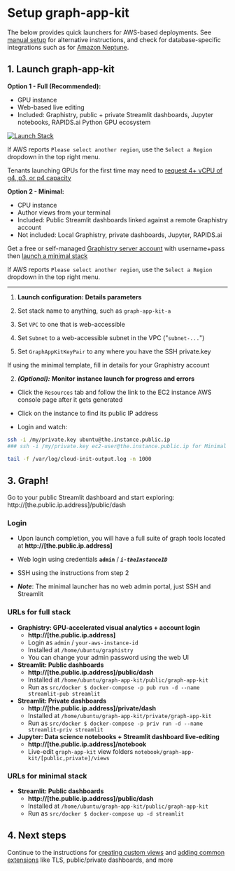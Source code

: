 # Setup graph-app-kit

The below provides quick launchers for AWS-based deployments. See [manual setup](setup-manual.md) for alternative instructions, and check for database-specific integrations such as for [Amazon Neptune](neptune.md).

## 1. Launch graph-app-kit

**Option 1 - Full (Recommended):**

  * GPU instance
  * Web-based live editing
  * Included: Graphistry, public + private Streamlit dashboards, Jupyter notebooks, RAPIDS.ai Python GPU ecosystem

  [![Launch Stack](https://s3.amazonaws.com/cloudformation-examples/cloudformation-launch-stack.png)](https://console.aws.amazon.com/cloudformation/home?region=region#/stacks/new?stackName=graph_app_kit_full&templateURL=https://graph-app-kit-repo-public.s3.us-east-2.amazonaws.com/templates/latest/core/graphistry.yml)
  
  If AWS reports `Please select another region`, use the `Select a Region` dropdown in the top right menu.

  Tenants launching GPUs for the first time may need to [request 4+ vCPU of g4, p3, or p4 capacity](https://docs.aws.amazon.com/AWSEC2/latest/UserGuide/ec2-resource-limits.html)

**Option 2 - Minimal:**

  * CPU instance
  * Author views from your terminal
  * Included: Public Streamlit dashboards linked against a remote Graphistry account
  * Not included: Local Graphistry, private dashboards, Jupyter, RAPIDS.ai

  Get a free or self-managed [Graphistry server account](https://www.graphistry.com/get-started) with username+pass then [launch a minimal stack](https://console.aws.amazon.com/cloudformation/home?region=region#/stacks/new?stackName=graph_app_kit_full&templateURL=https://graph-app-kit-repo-public.s3.us-east-2.amazonaws.com/templates/latest/core/graphistry.yml)
  
  If AWS reports `Please select another region`, use the `Select a Region` dropdown in the top right menu.

----

1. **Launch configuration: Details parameters**

  1. Set stack name to anything, such as `graph-app-kit-a`
  1. Set `VPC` to one that is web-accessible
  1. Set `Subnet` to a web-accessible subnet in the VPC ("`subnet-...`")
  1. Set `GraphAppKitKeyPair` to any where you have the SSH private.key

  If using the minimal template, fill in details for your Graphistry account

2. ***(Optional):*** **Monitor instance launch for progress and errors**

  * Click the `Resources` tab and follow the link to the EC2 instance AWS console page after it gets generated

  * Click on the instance to find its public IP address
  
  * Login and watch:

  ```bash
  ssh -i /my/private.key ubuntu@the.instance.public.ip 
  ### ssh -i /my/private.key ec2-user@the.instance.public.ip for Minimal launcher

  tail -f /var/log/cloud-init-output.log -n 1000
  ```

## 3. Graph!

Go to your public Streamlit dashboard and start exploring: http://[the.public.ip.address]/public/dash

### Login

* Upon launch completion, you will have a full suite of graph tools located at **http://[the.public.ip.address]**

* Web login using credentials **`admin`** / ***`i-theInstanceID`*** 

* SSH using the instructions from step 2

* ***Note***: The minimal launcher has no web admin portal, just SSH and Streamlit

### URLs for full stack 

* **Graphistry: GPU-accelerated visual analytics + account login**
  * **http://[the.public.ip.address]**
  * Login as `admin` / `your-aws-instance-id`
  * Installed at `/home/ubuntu/graphistry`
  * You can change your admin password using the web UI
* **Streamlit: Public dashboards**
  * **http://[the.public.ip.address]/public/dash**
  * Installed at `/home/ubuntu/graph-app-kit/public/graph-app-kit`
  * Run as `src/docker $ docker-compose -p pub run -d --name streamlit-pub streamlit`
* **Streamlit: Private dashboards**
  * **http://[the.public.ip.address]/private/dash**
  * Installed at `/home/ubuntu/graph-app-kit/private/graph-app-kit`
  * Run as `src/docker $ docker-compose -p priv run -d --name streamlit-priv streamlit`
* **Jupyter: Data science notebooks + Streamlit dashboard live-editing**
  * **http://[the.public.ip.address]/notebook**
  * Live-edit `graph-app-kit` view folders `notebook/graph-app-kit/[public,private]/views`

### URLs for minimal stack 

* **Streamlit: Public dashboards**
  * **http://[the.public.ip.address]/public/dash**
  * Installed at `/home/ubuntu/graph-app-kit/public/graph-app-kit`
  * Run as `src/docker $ docker-compose up -d streamlit`

## 4. Next steps

Continue to the instructions for [creating custom views](views.md) and [adding common extensions](extend.md) like TLS, public/private dashboards, and more
